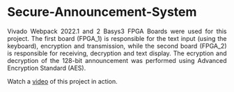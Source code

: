 # Secure-Announcement-System
<p align= "justify"> Vivado Webpack 2022.1 and 2 Basys3 FPGA Boards were used for this project. The first board (FPGA_1) is responsible for
the text input (using the keyboard), encryption and transmission, while the second board (FPGA_2) is responsible for receiving, decryption and text display.
The ecryption and decryption of the 128-bit announcement was performed using Advanced Encryption
Standard (AES).</p>
Watch a <a href = "https://drive.google.com/file/d/1Mlgey_gwEzzArXEZg0iBOOeMKAJMTPAO/view?usp=sharing">video</a> of this project in action.
